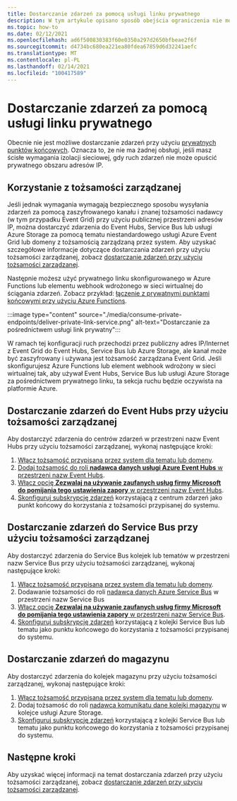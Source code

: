 ```yaml
---
title: Dostarczanie zdarzeń za pomocą usługi linku prywatnego
description: W tym artykule opisano sposób obejścia ograniczenia nie można dostarczać zdarzeń za pomocą usługi link prywatny.
ms.topic: how-to
ms.date: 02/12/2021
ms.openlocfilehash: ad6f500830383f60e0350a297d2650bfbeae2f6f
ms.sourcegitcommit: d4734bc680ea221ea80fdea67859d6d32241aefc
ms.translationtype: MT
ms.contentlocale: pl-PL
ms.lasthandoff: 02/14/2021
ms.locfileid: "100417589"
---
```

# <a name="deliver-events-using-private-link-service"></a>Dostarczanie zdarzeń za pomocą usługi linku prywatnego
Obecnie nie jest możliwe dostarczanie zdarzeń przy użyciu [prywatnych punktów końcowych](../private-link/private-endpoint-overview.md). Oznacza to, że nie ma żadnej obsługi, jeśli masz ścisłe wymagania izolacji sieciowej, gdy ruch zdarzeń nie może opuścić prywatnego obszaru adresów IP. 

## <a name="use-managed-identity"></a>Korzystanie z tożsamości zarządzanej
Jeśli jednak wymagania wymagają bezpiecznego sposobu wysyłania zdarzeń za pomocą zaszyfrowanego kanału i znanej tożsamości nadawcy (w tym przypadku Event Grid) przy użyciu publicznej przestrzeni adresów IP, można dostarczyć zdarzenia do Event Hubs, Service Bus lub usługi Azure Storage za pomocą tematu niestandardowego usługi Azure Event Grid lub domeny z tożsamością zarządzaną przez system. Aby uzyskać szczegółowe informacje dotyczące dostarczania zdarzeń przy użyciu tożsamości zarządzanej, zobacz [dostarczanie zdarzeń przy użyciu tożsamości zarządzanej](managed-service-identity.md). 

Następnie możesz użyć prywatnego linku skonfigurowanego w Azure Functions lub elementu webhook wdrożonego w sieci wirtualnej do ściągania zdarzeń. Zobacz przykład: [łączenie z prywatnymi punktami końcowymi przy użyciu Azure Functions](/samples/azure-samples/azure-functions-private-endpoints/connect-to-private-endpoints-with-azure-functions/).


:::image type="content" source="./media/consume-private-endpoints/deliver-private-link-service.png" alt-text="Dostarczanie za pośrednictwem usługi link prywatny":::


W ramach tej konfiguracji ruch przechodzi przez publiczny adres IP/Internet z Event Grid do Event Hubs, Service Bus lub Azure Storage, ale kanał może być zaszyfrowany i używana jest tożsamość zarządzana Event Grid. Jeśli skonfigurujesz Azure Functions lub element webhook wdrożony w sieci wirtualnej tak, aby używał Event Hubs, Service Bus lub usługi Azure Storage za pośrednictwem prywatnego linku, ta sekcja ruchu będzie oczywista na platformie Azure.

## <a name="deliver-events-to-event-hubs-using-managed-identity"></a>Dostarczanie zdarzeń do Event Hubs przy użyciu tożsamości zarządzanej
Aby dostarczyć zdarzenia do centrów zdarzeń w przestrzeni nazw Event Hubs przy użyciu tożsamości zarządzanej, wykonaj następujące kroki:

1. [Włącz tożsamość przypisaną przez system dla tematu lub domeny](managed-service-identity.md#create-a-custom-topic-or-domain-with-an-identity). 
1. [Dodaj tożsamość do roli **nadawca danych usługi Azure Event Hubs** w przestrzeni nazw Event Hubs](../event-hubs/authenticate-managed-identity.md#to-assign-azure-roles-using-the-azure-portal).
1. [Włącz opcję **Zezwalaj na używanie zaufanych usług firmy Microsoft do pomijania tego ustawienia zapory** w przestrzeni nazw Event Hubs](../event-hubs/event-hubs-service-endpoints.md#trusted-microsoft-services). 
1. [Skonfiguruj subskrypcję zdarzeń](managed-service-identity.md#create-event-subscriptions-that-use-an-identity) korzystającą z centrum zdarzeń jako punkt końcowy do korzystania z tożsamości przypisanej do systemu.

## <a name="deliver-events-to-service-bus-using-managed-identity"></a>Dostarczanie zdarzeń do Service Bus przy użyciu tożsamości zarządzanej
Aby dostarczyć zdarzenia do Service Bus kolejek lub tematów w przestrzeni nazw Service Bus przy użyciu tożsamości zarządzanej, wykonaj następujące kroki:

1. [Włącz tożsamość przypisaną przez system dla tematu lub domeny](managed-service-identity.md#create-a-custom-topic-or-domain-with-an-identity). 
1. Dodawanie tożsamości do roli [nadawca danych Azure Service Bus](/service-bus-messaging/service-bus-managed-service-identity.md#azure-built-in-roles-for-azure-service-bus) w przestrzeni nazw Service Bus
1. [Włącz opcję **Zezwalaj na używanie zaufanych usług firmy Microsoft do pomijania tego ustawienia zapory** w przestrzeni nazw Service Bus](../service-bus-messaging/service-bus-service-endpoints.md#trusted-microsoft-services). 
1. [Skonfiguruj subskrypcję zdarzeń](managed-service-identity.md#create-event-subscriptions-that-use-an-identity) korzystającą z kolejki Service Bus lub tematu jako punktu końcowego do korzystania z tożsamości przypisanej do systemu.

## <a name="deliver-events-to-storage"></a>Dostarczanie zdarzeń do magazynu 
Aby dostarczyć zdarzenia do kolejek magazynu przy użyciu tożsamości zarządzanej, wykonaj następujące kroki:

1. [Włącz tożsamość przypisaną przez system dla tematu lub domeny](managed-service-identity.md#create-a-custom-topic-or-domain-with-an-identity).
1. Dodaj tożsamość do roli [nadawca komunikatu dane kolejki magazynu](../storage/common/storage-auth-aad-rbac-portal.md) w kolejce usługi Azure Storage.
1. [Skonfiguruj subskrypcję zdarzeń](managed-service-identity.md#create-event-subscriptions-that-use-an-identity) korzystającą z kolejki Service Bus lub tematu jako punktu końcowego do korzystania z tożsamości przypisanej do systemu.


## <a name="next-steps"></a>Następne kroki
Aby uzyskać więcej informacji na temat dostarczania zdarzeń przy użyciu tożsamości zarządzanej, zobacz [dostarczanie zdarzeń przy użyciu tożsamości zarządzanej](managed-service-identity.md). 
